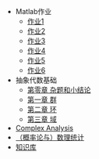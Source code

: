 * Matlab作业
  * [作业1](md草稿/王家乐作业1)
  * [作业2](md草稿/王家乐作业2)
  * [作业3](md草稿/王家乐作业3)
  * [作业4](md草稿/王家乐作业4)
  * [作业5](md草稿/王家乐作业5)
  * [作业6](md草稿/王家乐作业6)    
* 抽象代数基础
  * [第零章 杂题和小结论](Algebra/ch0/ch0.md)
  * [第一章 群](Algebra/ch1/chapter1.md)
  * [第二章 环](Algebra/ch2/chapter2.md)
  * [第三章 域](Algebra/ch3/chapter3.md)
* [Complex Analysis](Complex%20Analysis.md)
* [（概率论与）数理统计](概统.md)
* [知识库](summary.md)










